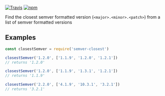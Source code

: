 [![Travis](https://img.shields.io/travis/pastelsky/semver-closest.svg)]()
[![npm](https://img.shields.io/npm/v/semver-closest.svg)]()

Find the closest semver formatted version (`<major>.<minor>.<patch>`) from  a list of semver formatted versions

## Examples
```js
const closestSemver = require('semver-closest')

closestSemver('1.2.0', ['1.1.9', '1.2.0', '1.2.1'])
// returns '1.2.0'

closestSemver('1.2.0', ['1.1.9', '1.3.1', '1.2.1'])
// returns '1.1.9'

closestSemver('2.2.0', ['4.1.9', '10.3.1', '3.2.1'])
// returns '3.2.1'
```